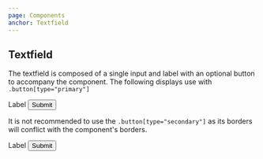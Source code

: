 ```yaml
---
page: Components
anchor: Textfield
---
```


## Textfield
The textfield is composed of a single input and label with an optional button to accompany the component. The following displays use with `.button[type="primary"]`

<blu-textfield selfdocument input-placeholder="Enter text here">
  Label
  <button class="button" slot="button" type="primary">Submit</button>
</blu-textfield>

It is not recommended to use the `.button[type="secondary"]` as its borders will conflict with the component's borders.

<blu-textfield selfdocument input-placeholder="Enter text here">
  Label
  <button class="button" slot="button">Submit</button>
</blu-textfield>